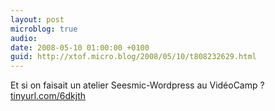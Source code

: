```yaml
---
layout: post
microblog: true
audio: 
date: 2008-05-10 01:00:00 +0100
guid: http://xtof.micro.blog/2008/05/10/t808232629.html
---
```

Et si on faisait un atelier Seesmic-Wordpress au VidéoCamp ? [tinyurl.com/6dkjth](http://tinyurl.com/6dkjth)
